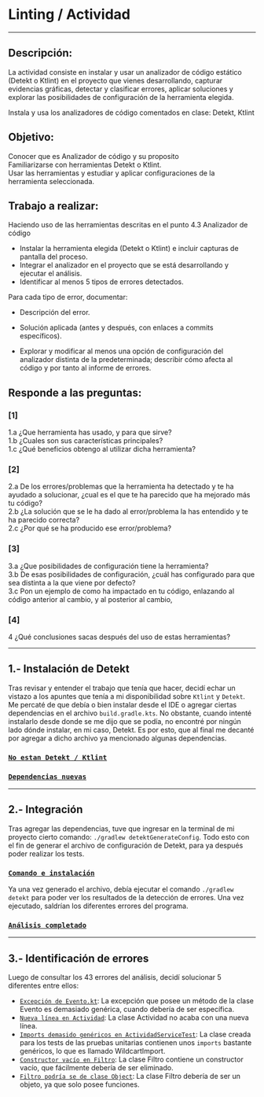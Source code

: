 # Linting / Actividad

---

## Descripción:

La actividad consiste en instalar y usar un analizador de código estático (Detekt o Ktlint) en el proyecto que vienes desarrollando, capturar evidencias gráficas, detectar y clasificar errores, aplicar soluciones y explorar las posibilidades de configuración de la herramienta elegida.

Instala y usa los analizadores de código comentados en clase: Detekt, Ktlint 

## Objetivo:

Conocer que es Analizador de código y su proposito  
Familiarizarse con herramientas Detekt o Ktlint.  
Usar las herramientas y estudiar y aplicar configuraciones de la herramienta seleccionada.

## Trabajo a realizar:

Haciendo uso de las herramientas descritas en el punto 4.3 Analizador de código  

- Instalar la herramienta elegida (Detekt o Ktlint) e incluir capturas de pantalla del proceso.
- Integrar el analizador en el proyecto que se está desarrollando y ejecutar el análisis.
- Identificar al menos 5 tipos de errores detectados.

Para cada tipo de error, documentar:

- Descripción del error.
- Solución aplicada (antes y después, con enlaces a commits específicos).

- Explorar y modificar al menos una opción de configuración del analizador distinta de la predeterminada; describir cómo afecta al código y por tanto al informe de errores.

## Responde a las preguntas:

### [1]

1.a ¿Que herramienta has usado, y para que sirve?  
1.b ¿Cuales son sus características principales?  
1.c ¿Qué beneficios obtengo al utilizar dicha herramienta?

### [2]

2.a De los errores/problemas que la herramienta ha detectado y te ha ayudado a solucionar, ¿cual es el que te ha parecido que ha mejorado más tu código?  
2.b ¿La solución que se le ha dado al error/problema la has entendido y te ha parecido correcta?  
2.c ¿Por qué se ha producido ese error/problema?

### [3]

3.a ¿Que posibilidades de configuración tiene la herramienta?  
3.b De esas posibilidades de configuración, ¿cuál has configurado para que sea distinta a la que viene por defecto?  
3.c Pon un ejemplo de como ha impactado en tu código, enlazando al código anterior al cambio, y al posterior al cambio,

### [4]

4 ¿Qué conclusiones sacas después del uso de estas herramientas?

---

## 1.- Instalación de Detekt

Tras revisar y entender el trabajo que tenía que hacer, decidí echar un vistazo a los apuntes que tenía a mi disponibilidad sobre `Ktlint` y `Detekt`. Me percaté de que debía o bien instalar desde el IDE o agregar ciertas dependencias en el archivo `build.gradle.kts`. No obstante, cuando intenté instalarlo desde donde se me dijo que se podía, no encontré por ningún lado dónde instalar, en mi caso, Detekt. Es por esto, que al final me decanté por agregar a dicho archivo ya mencionado algunas dependencias.

### [`No estan Detekt / Ktlint`](https://github.com/moraalees/TaskManagerEntornos/blob/cristian/images/test/Captura%20de%20pantalla%202025-05-17%20123301.png)

### [`Dependencias nuevas`](https://github.com/moraalees/TaskManagerEntornos/blob/cristian/images/test/Captura%20de%20pantalla%202025-05-17%20123329.png)

---

## 2.- Integración

Tras agregar las dependencias, tuve que ingresar en la terminal de mi proyecto cierto comando: `./gradlew detektGenerateConfig`. Todo esto con el fin de generar el archivo de configuración de Detekt, para ya después poder realizar los tests.

### [`Comando e instalación`](https://github.com/moraalees/TaskManagerEntornos/blob/cristian/images/test/Captura%20de%20pantalla%202025-05-17%20123507.png)

Ya una vez generado el archivo, debía ejecutar el comando `./gradlew detekt` para poder ver los resultados de la detección de errores. Una vez ejecutado, saldrían los diferentes errores del programa.

### [`Análisis completado`](https://github.com/moraalees/TaskManagerEntornos/blob/cristian/images/test/Captura%20de%20pantalla%202025-05-17%20123640.png)

---

## 3.- Identificación de errores

Luego de consultar los 43 errores del análisis, decidí solucionar 5 diferentes entre ellos:

- [`Excepción de Evento.kt`](https://github.com/moraalees/TaskManagerEntornos/blob/cristian/images/test/Captura%20de%20pantalla%202025-05-17%20124225.png): La excepción que posee un método de la clase Evento es demasiado genérica, cuando debería de ser específica.
- [`Nueva línea en Actividad`](https://github.com/moraalees/TaskManagerEntornos/blob/cristian/images/test/Captura%20de%20pantalla%202025-05-17%20124522.png): La clase Actividad no acaba con una nueva línea.
- [`Imports demasido genéricos en ActividadServiceTest`](https://github.com/moraalees/TaskManagerEntornos/blob/cristian/images/test/Captura%20de%20pantalla%202025-05-17%20124815.png): La clase creada para los tests de las pruebas unitarias contienen unos `imports` bastante genéricos, lo que es llamado WildcartImport.
- [`Constructor vacío en Filtro`](https://github.com/moraalees/TaskManagerEntornos/blob/cristian/images/test/Captura%20de%20pantalla%202025-05-17%20125026.png): La clase Filtro contiene un constructor vacío, que fácilmente debería de ser eliminado.
- [`Filtro podría se de clase Object`](https://github.com/moraalees/TaskManagerEntornos/blob/cristian/images/test/Captura%20de%20pantalla%202025-05-17%20125205.png): La clase Filtro debería de ser un objeto, ya que solo posee funciones.
